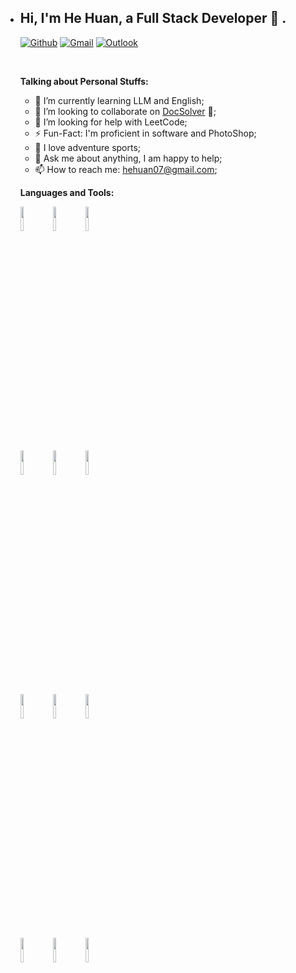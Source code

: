 - <!-- Your title -->

  ## Hi, I'm He Huan, a Full Stack Developer 🚀 .

  <!-- Your badges
  You can use the website to generate badges: https://shields.io/
  -->

  [![Github](https://img.shields.io/badge/-Github-000?style=flat&logo=Github&logoColor=white)](https://github.com/hehuangz)
  [![Gmail](https://img.shields.io/badge/-Gmail-c14438?style=flat&logo=Gmail&logoColor=white)](hehuan07@gmail.com)
  [![Outlook](https://img.shields.io/badge/-Outlook-0078D4?style=flat&logo=Microsoft-Outlook&logoColor=white)](mailto:summerhh07@outlook.com)

  &nbsp;

  <!-- Talking about you -->
  **Talking about Personal Stuffs:**

  <!-- Any image aligned to the right. Beware the width:<img width="55%" align="right" alt="Github" src="https://raw.githubusercontent.com/onimur/.github/master/.resources/git-header.svg" /> -->
  

  - 🌱 I’m currently learning LLM and English; 
  - 👯 I’m looking to collaborate on [DocSolver](https://github.com/ai-hermes/doc-solver) 🤝;
  - 🤔 I’m looking for help with LeetCode;
  - ⚡️ Fun-Fact: I'm proficient in software and PhotoShop;
  - 🥰 I love adventure sports;
  - 💬 Ask me about anything, I am happy to help;
  - 📫 How to reach me: hehuan07@gmail.com;


  **Languages and Tools:** 

  <!-- Your github readme stats
  You can use this api: https://github.com/anuraghazra/github-readme-stats
  <a href="https://github.com/onimur/handle-path-oz">
      <img width="55%" align="right" alt="Onimur's github stats" src="https://github-readme-stats.vercel.app/api?username=hehuangz&show_icons=true&hide_border=true" />
    </a>
  -->

  <p>
    <!-- Your languages and tools. Be careful with the alignment. 
    You can use this sites to get logos: https://www.vectorlogo.zone or https://simpleicons.org/
    -->
    <code><img width="10%" src="https://www.vectorlogo.zone/logos/javascript/javascript-horizontal.svg"></code>
    <code><img width="10%" src="https://www.vectorlogo.zone/logos/typescriptlang/typescriptlang-ar21.svg"></code>
    <code><img width="10%" src="https://www.vectorlogo.zone/logos/reactjs/reactjs-ar21.svg"></code>
    <br />
    <code><img width="10%" src="https://www.vectorlogo.zone/logos/nodejs/nodejs-ar21.svg"></code>
    <code><img width="10%" src="https://www.vectorlogo.zone/logos/netlifyapp_watercss/netlifyapp_watercss-ar21.svg"></code>
    <code><img width="10%" src="https://www.vectorlogo.zone/logos/json/json-ar21.svg"></code>
    <br />
    <code><img width="10%" src="https://www.vectorlogo.zone/logos/mysql/mysql-horizontal.svg"></code>
    <code><img width="10%" src="https://www.vectorlogo.zone/logos/sqlite/sqlite-ar21.svg"></code>
    <code><img width="10%" src="https://www.vectorlogo.zone/logos/php/php-ar21.svg"></code>
    <br />
    <code><img width="10%" src="https://www.vectorlogo.zone/logos/git-scm/git-scm-ar21.svg"></code>
    <code><img width="10%" src="https://www.vectorlogo.zone/logos/docker/docker-ar21.svg"></code>
    <code><img width="10%" src="https://www.vectorlogo.zone/logos/people/people-ar21.svg"></code>
